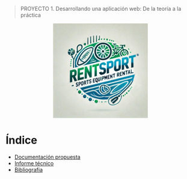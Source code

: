 > PROYECTO 1. Desarrollando una aplicación web: De la teoría a la práctica

<div style="text-align: center;">
    <img src="RentSport.jpg" alt="Logotipo RentSports" width="50%"/>
</div>

# Índice
- [Documentación propuesta](documentacion_propuesta.md)
- [Informe técnico](informe_tecnico.md)
- [Bibliografia](bibliografia.md)
